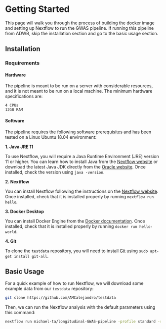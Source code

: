 # Getting Started

This page will walk you through the process of building the docker image and setting up Nextflow to run the 
GWAS pipeline. If running this pipeline from ADWB, skip the installation section and go to the basic usage
section.

## Installation

### Requirements

#### Hardware

The pipeline is meant to be run on a server with considerable resources, and it is not meant to be run on a local machine. The minimum hardware specifications are:

```text
4 CPUs
12GB RAM
```

#### Software

The pipeline requires the following software prerequisites and has been tested on a Linux Ubuntu 18.04 environment:

**1. Java JRE 11**

To use Nextflow, you will require a Java Runtime Environment (JRE) version 11 or higher. You can learn how to install Java from the [Nextflow website](https://www.nextflow.io/docs/latest/install.html#install-nextflow:~:text=%EF%83%81-,Requirements,-%EF%83%81) or download the latest Java JDK directly from the [Oracle website](https://www.oracle.com/java/technologies/downloads/). Once installed, check the version using `java -version`.

**2. Nextflow**

You can install Nextflow following the instructions on the [Nextflow website](https://www.nextflow.io/docs/latest/install.html). Once installed, check that it is installed properly by running `nextflow run hello`.

**3. Docker Desktop**

You can install Docker Engine from the [Docker documentation](https://docs.docker.com/engine/install/). Once installed, check that it is installed properly by running `docker run hello-world`.

**4. Git**

To clone the `testdata` repository, you will need to install [Git](https://github.com/git-guides/install-git) using `sudo apt-get install git-all`.


## Basic Usage

For a quick example of how to run Nextflow, we will download some example data from our `testdata` repository:

```bash
git clone https://github.com/AMCalejandro/testdata
```

Then, we can run the Nextflow analysis with the default parameters using this command:

```bash
nextflow run michael-ta/longitudinal-GWAS-pipeline -profile standard -r main
```


